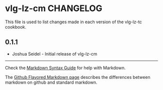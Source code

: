 vlg-lz-cm CHANGELOG
===================

This file is used to list changes made in each version of the vlg-lz-tc cookbook.

0.1.1
-----
- Joshua Seidel - Initial release of vlg-lz-cm

- - -
Check the [Markdown Syntax Guide](http://daringfireball.net/projects/markdown/syntax) for help with Markdown.

The [Github Flavored Markdown page](http://github.github.com/github-flavored-markdown/) describes the differences between markdown on github and standard markdown.
